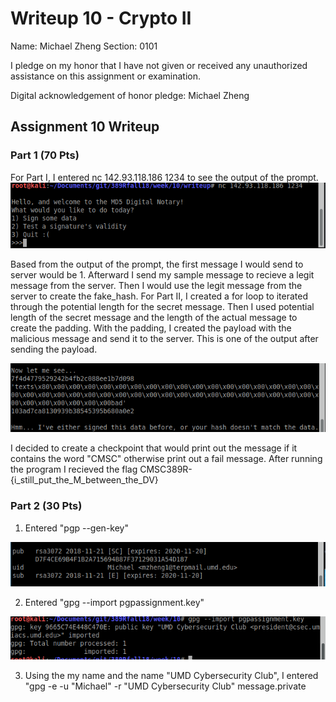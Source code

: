 Writeup 10 - Crypto II
=====

Name: Michael Zheng
Section: 0101

I pledge on my honor that I have not given or received any unauthorized assistance on this assignment or examination.

Digital acknowledgement of honor pledge: Michael Zheng

## Assignment 10 Writeup

### Part 1 (70 Pts)
For Part I, I entered nc 142.93.118.186 1234 to see the output of the prompt. 
![Alt text](https://github.com/michaelzheng1/389Rfall18/blob/master/week/10/writeup/Screen(1).png)

Based from the output of the prompt, the first message I would send to server would be 1. Afterward I send my sample message to recieve a legit message from the server. Then I would use the legit message from the server to create the fake_hash. For Part II,  I created a for loop to iterated through the potential length for the secret message. Then I used potential length of the secret message and the length of the actual message to create the padding. With the padding, I created the payload with the malicious message and send it to the server. This is one of the output after sending the payload.

![Alt text](https://github.com/michaelzheng1/389Rfall18/blob/master/week/10/writeup/Screen(2).png)

I decided to create a checkpoint that would print out the message if it contains the word "CMSC" otherwise print out a fail message. After running the program I recieved the flag CMSC389R-{i_still_put_the_M_between_the_DV}

### Part 2 (30 Pts)
1. Entered "pgp --gen-key"

![Alt text](https://github.com/michaelzheng1/389Rfall18/blob/master/week/10/writeup/Screen(3).png)

2. Entered "gpg --import pgpassignment.key"

![Alt text](https://github.com/michaelzheng1/389Rfall18/blob/master/week/10/writeup/Screen(4).png)

3. Using the my name and the name "UMD Cybersecurity Club", I entered "gpg -e -u "Michael" -r "UMD Cybersecurity Club" message.private
 
